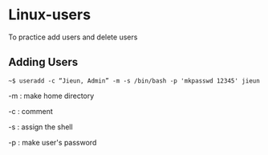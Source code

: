 # Linux-users
To practice add users and delete users 

Adding Users
-------------


    ~$ useradd -c “Jieun, Admin” -m -s /bin/bash -p 'mkpasswd 12345' jieun

-m : make home directory

-c : comment

-s : assign the shell

-p : make user's password

